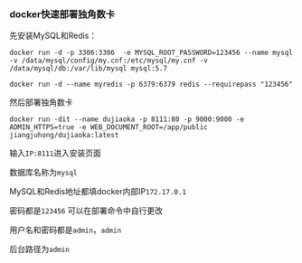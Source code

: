 ### docker快速部署独角数卡

先安装MySQL和Redis：

```
docker run -d -p 3306:3306  -e MYSQL_ROOT_PASSWORD=123456 --name mysql -v /data/mysql/config/my.cnf:/etc/mysql/my.cnf -v /data/mysql/db:/var/lib/mysql mysql:5.7
```

```
docker run -d --name myredis -p 6379:6379 redis --requirepass "123456"
```

然后部署独角数卡

```
docker run -dit --name dujiaoka -p 8111:80 -p 9000:9000 -e ADMIN_HTTPS=true -e WEB_DOCUMENT_ROOT=/app/public jiangjuhong/dujiaoka:latest
```

输入`IP:8111`进入安装页面

数据库名称为`mysql`


MySQL和Redis地址都填docker内部IP`172.17.0.1`

密码都是`123456`  可以在部署命令中自行更改


用户名和密码都是`admin`，`admin`

后台路径为`admin`


